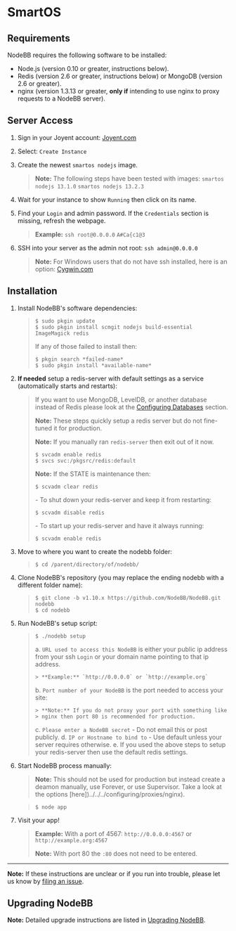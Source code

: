 SmartOS
=======

Requirements
------------

NodeBB requires the following software to be installed:

-   Node.js (version 0.10 or greater, instructions below).
-   Redis (version 2.6 or greater, instructions below) or MongoDB
    (version 2.6 or greater).
-   nginx (version 1.3.13 or greater, **only if** intending to use nginx
    to proxy requests to a NodeBB server).

Server Access
-------------

1.  Sign in your Joyent account: [Joyent.com](http://joyent.com)
1.  Select: `Create Instance`
1.  Create the newest `smartos nodejs` image.

    > **Note:** The following steps have been tested with images:
    > `smartos nodejs 13.1.0` `smartos nodejs 13.2.3`

1.  Wait for your instance to show `Running` then click on its name.
1.  Find your `Login` and admin password. If the `Credentials` section
    is missing, refresh the webpage.

    > **Example:** `ssh root@0.0.0.0` `A#Ca{c1@3`

1.  SSH into your server as the admin not root: `ssh admin@0.0.0.0`

    > **Note:** For Windows users that do not have ssh installed, here
    > is an option: [Cygwin.com](http://cygwin.com)

Installation
------------

1.  Install NodeBB's software dependencies:

    > ```
    > $ sudo pkgin update
    > $ sudo pkgin install scmgit nodejs build-essential ImageMagick redis
    > ```
    >
    > If any of those failed to install then:
    >
    > ```
    > $ pkgin search *failed-name*
    > $ sudo pkgin install *available-name*
    > ```

1.  **If needed** setup a redis-server with default settings as a
    service (automatically starts and restarts):

    > If you want to use MongoDB, LevelDB, or another database instead
    > of Redis please look at the
    > [Configuring Databases](../../../configuring/databases) section.
    >
    > **Note:** These steps quickly setup a redis server but do not
    > fine-tuned it for production.
    >
    > **Note:** If you manually ran `redis-server` then exit out of
    > it now.
    >
    > ```
    > $ svcadm enable redis
    > $ svcs svc:/pkgsrc/redis:default
    > ```
    >
    > **Note:** If the STATE is maintenance then:
    >
    > ```
    > $ scvadm clear redis
    > ```
    >
    > *-* To shut down your redis-server and keep it from restarting:
    >
    > ```
    > $ scvadm disable redis
    > ```
    >
    > *-* To start up your redis-server and have it always running:
    >
    > ```
    > $ scvadm enable redis
    > ```

1.  Move to where you want to create the nodebb folder:

    > ```
    > $ cd /parent/directory/of/nodebb/
    > ```

1.  Clone NodeBB's repository (you may replace the ending nodebb with a
    different folder name):

    > ```
    > $ git clone -b v1.10.x https://github.com/NodeBB/NodeBB.git nodebb
    > $ cd nodebb
    > ```

1.  Run NodeBB's setup script:

    > ```
    > $ ./nodebb setup
    > ```
    >
    > a.  `URL used to access this NodeBB` is either your public ip
    >     address from your ssh `Login` or your domain name pointing to
    >     that ip address.
    >
    >     > **Example:** `http://0.0.0.0` or `http://example.org`
    >
    > b.  `Port number of your NodeBB` is the port needed to access your
    >     site:
    >
    >     > **Note:** If you do not proxy your port with something like
    >     > nginx then port 80 is recommended for production.
    >
    > c.  `Please enter a NodeBB secret` - Do not email this or
    >     post publicly.
    > d.  `IP or Hostname to bind to` - Use default unless your server
    >     requires otherwise.
    > e.  If you used the above steps to setup your redis-server then
    >     use the default redis settings.

1.  Start NodeBB process manually:

    > **Note:** This should not be used for production but instead create a deamon manually, use Forever, or use Supervisor. Take a look at the options [here])../../../configuring/proxies/nginx).

    > ```
    > $ node app
    > ```

1.  Visit your app!

    > **Example:** With a port of 4567: `http://0.0.0.0:4567` or `http://example.org:4567`
    >
    > **Note:** With port 80 the `:80` does not need to be entered.

----

**Note:** If these instructions are unclear or if you run into trouble,
please let us know by [filing an
issue](https://github.com/NodeBB/NodeBB/issues).

Upgrading NodeBB
----------------

**Note:** Detailed upgrade instructions are listed in [Upgrading NodeBB](../../configuring/upgrade).
